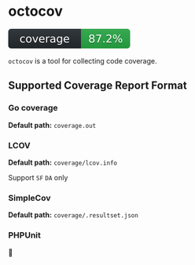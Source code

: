 # octocov

![coverage](docs/coverage.svg)

`octocov` is a tool for collecting code coverage.

## Supported Coverage Report Format

### Go coverage

**Default path:** `coverage.out`

### LCOV

**Default path:** `coverage/lcov.info`

Support `SF` `DA` only

### SimpleCov

**Default path:** `coverage/.resultset.json`

### PHPUnit

:construction:
